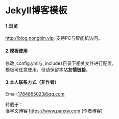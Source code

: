 Jekyll博客模板
================

#### 1.浏览
http://blog.nongbin.vip, 支持PC与智能机访问。  

#### 2.模板使用
修改_config.yml与_includes目录下相关文件进行配置。  
模板可任意使用，但请保留本站**友情链接**。  

#### 3.本人联系方式（非作者）
Email:1784855023@qq.com
 
 
转载于：		
					潘学文博客 https://www.panxw.com
(作者博客)
